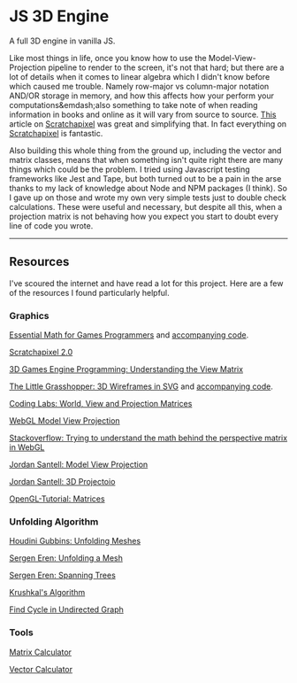 # JS 3D Engine

A full 3D engine in vanilla JS.

Like most things in life, once you know how to use the Model-View-Projection pipeline to render to the screen, it's not that hard; but there are a lot of details when it comes to linear algebra which I didn't know before which caused me trouble. Namely row-major vs column-major notation AND/OR storage in memory, and how this affects how your perform your computations&emdash;also something to take note of when reading information in books and online as it will vary from source to source. [This](https://www.scratchapixel.com/lessons/mathematics-physics-for-computer-graphics/geometry/row-major-vs-column-major-vector) article on [Scratchapixel](https://www.scratchapixel.com/) was great and simplifying that. In fact everything on [Scratchapixel](https://www.scratchapixel.com/) is fantastic.

Also building this whole thing from the ground up, including the vector and matrix classes, means that when something isn't quite right there are many things which could be the problem. I tried using Javascript testing frameworks like Jest and Tape, but both turned out to be a pain in the arse thanks to my lack of knowledge about Node and NPM packages (I think). So I gave up on those and wrote my own very simple tests just to double check calculations. These were useful and necessary, but despite all this, when a projection matrix is not behaving how you expect you start to doubt every line of code you wrote.

---

## Resources

I've scoured the internet and have read a lot for this project. Here are a few of the resources I found particularly helpful.

### Graphics

[Essential Math for Games Programmers](http://www.essentialmath.com/book.htm) and [accompanying code](https://github.com/jvanverth/essentialmath).

[Scratchapixel 2.0](https://www.scratchapixel.com/)

[3D Games Engine Programming: Understanding the View Matrix](https://www.3dgep.com/understanding-the-view-matrix/)

[The Little Grasshopper: 3D Wireframes in SVG](https://prideout.net/blog/svg_wireframes/) and [accompanying code](https://github.com/prideout/svg3d).

[Coding Labs: World, View and Projection Matrices](http://www.codinglabs.net/article_world_view_projection_matrix.aspx)

[WebGL Model View Projection](https://developer.mozilla.org/en-US/docs/Web/API/WebGL_API/WebGL_model_view_projection)

[Stackoverflow: Trying to understand the math behind the perspective matrix in WebGL](https://stackoverflow.com/questions/28286057/trying-to-understand-the-math-behind-the-perspective-matrix-in-webgl/28301213#28301213)

[Jordan Santell: Model View Projection](https://jsantell.com/model-view-projection/)

[Jordan Santell: 3D Projectoio](https://jsantell.com/3d-projection/)

[OpenGL-Tutorial: Matrices](http://www.opengl-tutorial.org/beginners-tutorials/tutorial-3-matrices/#the-projection-matrix)

### Unfolding Algorithm

[Houdini Gubbins: Unfolding Meshes](https://houdinigubbins.wordpress.com/2017/05/12/unfolding-geometry/)

[Sergen Eren: Unfolding a Mesh](https://sergeneren.com/2018/09/27/unfolding-a-mesh/)

[Sergen Eren: Spanning Trees](https://sergeneren.com/2018/09/24/spanning-trees/)

[Krushkal's Algorithm](https://algorithms.tutorialhorizon.com/kruskals-algorithm-minimum-spanning-tree-mst-complete-java-implementation/)

[Find Cycle in Undirected Graph](https://algorithms.tutorialhorizon.com/graph-find-cycle-in-undirected-graph-using-disjoint-set-union-find/)

### Tools 

[Matrix Calculator](https://matrixcalc.org/en)

[Vector Calculator](https://www.symbolab.com/solver/vector-calculator)
